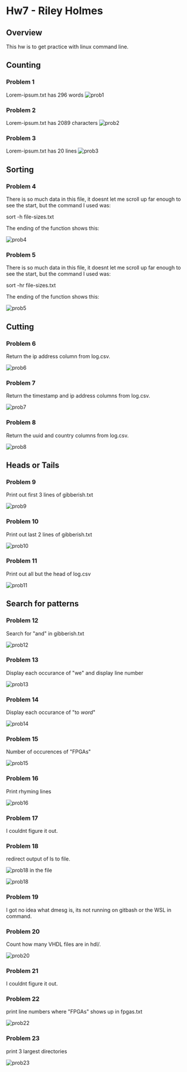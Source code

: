 # Hw7 - Riley Holmes

## Overview
This hw is to get practice with linux command line. 

## Counting

### Problem 1
Lorem-ipsum.txt has 296 words 
![prob1](assets/Hw7/prob1.png)

### Problem 2
Lorem-ipsum.txt has 2089 characters 
![prob2](assets/Hw7/prob2.png)

### Problem 3
Lorem-ipsum.txt has 20 lines
![prob3](assets/Hw7/prob3.png)

## Sorting

### Problem 4

There is so much data in this file, it doesnt let me scroll up far enough to see the start, but the command I used was:

sort -h file-sizes.txt

The ending of the function shows this:

![prob4](assets/Hw7/prob4.png)

### Problem 5

There is so much data in this file, it doesnt let me scroll up far enough to see the start, but the command I used was:

sort -hr file-sizes.txt

The ending of the function shows this:

![prob5](assets/Hw7/prob5.png)

## Cutting

### Problem 6

Return the ip address column from log.csv.

![prob6](assets/Hw7/prob6.png)

### Problem 7

Return the timestamp and ip address columns from log.csv.

![prob7](assets/Hw7/prob7.png)

### Problem 8

Return the uuid and country columns from log.csv.

![prob8](assets/Hw7/prob8.png)

## Heads or Tails

### Problem 9

Print out first 3 lines of gibberish.txt

![prob9](assets/Hw7/prob9.png)

### Problem 10

Print out last 2 lines of gibberish.txt

![prob10](assets/Hw7/prob10.png)

### Problem 11

Print out all but the head of log.csv

![prob11](assets/Hw7/prob11.png)

## Search for patterns

### Problem 12

Search for "and" in gibberish.txt

![prob12](assets/Hw7/prob12.png)

### Problem 13

Display each occurance of "we" and display line number

![prob13](assets/Hw7/prob13.png)

### Problem 14

Display each occurance of "to *word*" 

![prob14](assets/Hw7/prob14.png)

### Problem 15

Number of occurences of "FPGAs" 

![prob15](assets/Hw7/prob15.png)

### Problem 16

Print rhyming lines


![prob16](assets/Hw7/prob16.png)


### Problem 17

I couldnt figure it out.

### Problem 18

redirect output of ls to file. 

![prob18](assets/Hw7/prob18.png)
in the file

![prob18](assets/Hw7/prob18_1.png)

### Problem 19

I got no idea what dmesg is, its not running on gitbash or the WSL in command. 

### Problem 20

Count how many VHDL files are in hdl/.

![prob20](assets/Hw7/prob20.png)

### Problem 21

I couldnt figure it out.

### Problem 22

print line numbers where "FPGAs" shows up in fpgas.txt

![prob22](assets/Hw7/prob22.png)

### Problem 23

print 3 largest directories

![prob23](assets/Hw7/prob23.png)